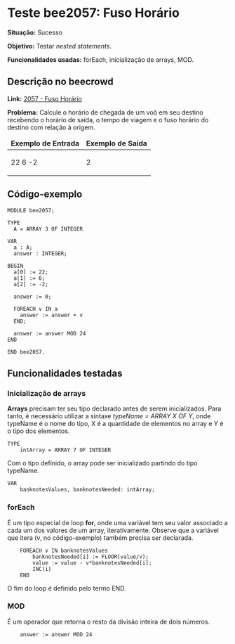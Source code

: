 # Teste bee2057: Fuso Horário
<b>Situação:</b> Sucesso

<b>Objetivo:</b> Testar <i>nested statements</i>.

<b>Funcionalidades usadas:</b> forEach, inicialização de arrays, MOD.

## Descrição no beecrowd

<b>Link:</b> [2057 - Fuso Horário](https://www.beecrowd.com.br/judge/pt/problems/view/2057)

<b>Problema:</b> Calcule o horário de chegada de um voô em seu destino recebendo o horário de saída, o tempo de viagem e o fuso horário do destino com relação à origem.

<table>
<thead>
<tr>
  <td><b>Exemplo de Entrada</b></td>
  <td><b>Exemplo de Saída</b></td>
</tr>
</thead>
<tbody>
<tr>
<td class="division">
	<p>
		22 6 -2
	</p>
</td>
<td>
<p>
	2
</p>
</td>
</tr>
</tbody>
</table>

## Código-exemplo

```
MODULE bee2057;

TYPE
  A = ARRAY 3 OF INTEGER

VAR
  a : A;
  answer : INTEGER;

BEGIN
  a[0] := 22;
  a[1] := 6;
  a[2] := -2;
   
  answer := 0;

  FOREACH v IN a
    answer := answer + v
  END;

  answer := answer MOD 24
END

END bee2057.
```

## Funcionalidades testadas
### Inicialização de arrays

<b>Arrays</b> precisam ter seu tipo declarado antes de serem inicializados. Para tanto, é necessário utilizar a sintaxe <i>typeName = ARRAY X OF Y</i>, onde typeName é o nome do tipo, X é a quantidade de elementos no array e Y é o tipo dos elementos.

```
TYPE
	intArray = ARRAY 7 OF INTEGER
```
Com o tipo definido, o array pode ser inicializado partindo do tipo typeName.

```
VAR
	banknotesValues, banknotesNeeded: intArray;
```

### forEach

É um tipo especial de loop <b>for</b>, onde uma variável tem seu valor associado a cada um dos valores de um array, iterativamente. Observe que a variável que itera (v, no código-exemplo) também precisa ser declarada.

```
	FOREACH v IN banknotesValues
		banknotesNeeded[i] := FLOOR(value/v);
		value := value - v*banknotesNeeded[i];
		INC(i)
	END
```

O fim do loop é definido pelo termo END.

### MOD

É um operador que retorna o resto da divisão inteira de dois números.

```
    answer := answer MOD 24
```
